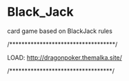 # Black_Jack
card game based on BlackJack rules

/***********************************/

LOAD: http://dragonpoker.themalka.site/

/**********************************/
